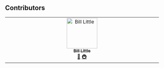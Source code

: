 ## Contributors

<!-- ALL-CONTRIBUTORS-LIST:START - Do not remove or modify this section -->
<!-- prettier-ignore-start -->
<!-- markdownlint-disable -->
<table>
  <tbody>
    <tr>
      <td align="center" valign="top" width="14.28%"><a href="https://github.com/bjlittle"><img src="https://avatars.githubusercontent.com/u/2051656?v=4?s=100" width="100px;" alt="Bill Little"/><br /><sub><b>Bill Little</b></sub></a><br /><a href="#maintenance-bjlittle" title="Maintenance">🚧</a> <a href="#infra-bjlittle" title="Infrastructure (Hosting, Build-Tools, etc)">🚇</a></td>
    </tr>
  </tbody>
</table>

<!-- markdownlint-restore -->
<!-- prettier-ignore-end -->

<!-- ALL-CONTRIBUTORS-LIST:END -->
